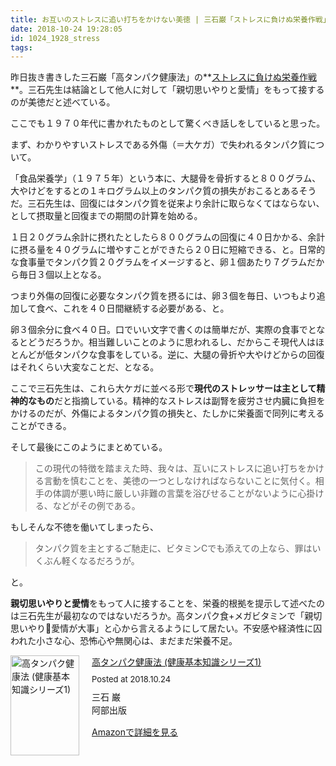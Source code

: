 ```yaml
---
title: お互いのストレスに追い打ちをかけない美徳 | 三石巌「ストレスに負けぬ栄養作戦」
date: 2018-10-24 19:28:05
id: 1024_1928_stress
tags:
---
```


昨日抜き書きした三石巌「高タンパク健康法」の**[ストレスに負けぬ栄養作戦](https://ogasawara.me/2018/10/24/932/)**。三石先生は結論として他人に対して「親切思いやりと愛情」をもって接するのが美徳だと述べている。<!--more-->

ここでも１９７０年代に書かれたものとして驚くべき話しをしていると思った。

まず、わかりやすいストレスである外傷（＝大ケガ）で失われるタンパク質について。

「食品栄養学」（１９７５年）という本に、大腿骨を骨折すると８００グラム、大やけどをするとの１キログラム以上のタンパク質の損失がおこるとあるそうだ。三石先生は、回復にはタンパク質を従来より余計に取らなくてはならない、として摂取量と回復までの期間の計算を始める。

１日２０グラム余計に摂れたとしたら８００グラムの回復に４０日かかる、余計に摂る量を４０グラムに増やすことができたら２０日に短縮できる、と。日常的な食事量でタンパク質２０グラムをイメージすると、卵１個あたり７グラムだから毎日３個以上となる。

つまり外傷の回復に必要なタンパク質を摂るには、卵３個を毎日、いつもより追加して食べ、これを４０日間継続する必要がある、と。

卵３個余分に食べ４０日。口でいい文字で書くのは簡単だが、実際の食事でとなるとどうだろうか。相当難しいことのように思われるし、だからこそ現代人はほとんどが低タンパクな食事をしている。逆に、大腿の骨折や大やけどからの回復はそれくらい大変なことだ、となる。

ここで三石先生は、これら大ケガに並べる形で**現代のストレッサーは主として精神的なもの**だと指摘している。精神的なストレスは副腎を疲労させ内臓に負担をかけるのだが、外傷によるタンパク質の損失と、たしかに栄養面で同列に考えることができる。

そして最後にこのようにまとめている。

> この現代の特徴を踏まえた時、我々は、互いにストレスに追い打ちをかける言動を慎むことを、美徳の一つとしなければならないことに気付く。相手の体調が悪い時に厳しい非難の言葉を浴びせることがないように心掛ける、などがその例である。

もしそんな不徳を働いてしまったら、

> タンパク質を主とするご馳走に、ビタミンCでも添えての上なら、罪はいくぶん軽くなるだろうが。

と。

**親切思いやりと愛情**をもって人に接することを、栄養的根拠を提示して述べたのは三石先生が最初なのではないだろうか。高タンパク食+メガビタミンで「親切思いやり愛情が大事」と心から言えるようにして居たい。不安感や経済性に囚われた小さな心、恐怖心や無関心は、まだまだ栄養不足。

<p>

<div class="amakuri-default" style="text-align: left; line-height: 1.5em; margin-bottom: 10px; overflow:hidden; _zoom:1;"><div class="amakuri-default-image" style="float: left; margin: 0 20px 0 0;"><a href="https://www.amazon.co.jp/exec/obidos/ASIN/4872426622/ujina-22" target="_blank"><img src="https://images-fe.ssl-images-amazon.com/images/I/31PYZ3TMhPL._SL160_.jpg" width="110" height="160" alt="高タンパク健康法 (健康基本知識シリーズ1)" style="border: none"></a></div><div class="amakuri-default-desc" style="overflow: hidden; _zoom:1;"><div class="amakuri-default-title" style="margin-bottom: 0.5em;"><a href="https://www.amazon.co.jp/exec/obidos/ASIN/4872426622/ujina-22" target="_blank">高タンパク健康法 (健康基本知識シリーズ1)</a></div><div class="amakuri-default-posted" style="margin-bottom: 0.5em; font-size: small;">Posted at 2018.10.24</div><div class="amakuri-default-author">三石 巌</div><div class="amakuri-default-label" style="margin-bottom: 0.5em;">阿部出版</div><div class="amakuri-default-link" style="margin-top: 1em;"><a href="https://www.amazon.co.jp/exec/obidos/ASIN/4872426622/ujina-22" target="_blank">Amazonで詳細を見る</a></div></div></div>
